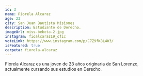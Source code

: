 ```yaml
---
id: 3
name: Fiorela Alcaraz
age: 23
city: San Juan Bautista Misiones
description: Estudiante de Derecho.
imageUrl: miss-bebota-2.jpg
instagram: fioalcaraz19_ofic
voteLink: https://www.instagram.com/p/C7Z9fK8L4W3/
isFeatured: true
carpeta: fiorela-alcaraz
---
```


Fiorela Alcaraz es una joven de 23 años originaria de San Lorenzo, actualmente cursando sus estudios en Derecho.
